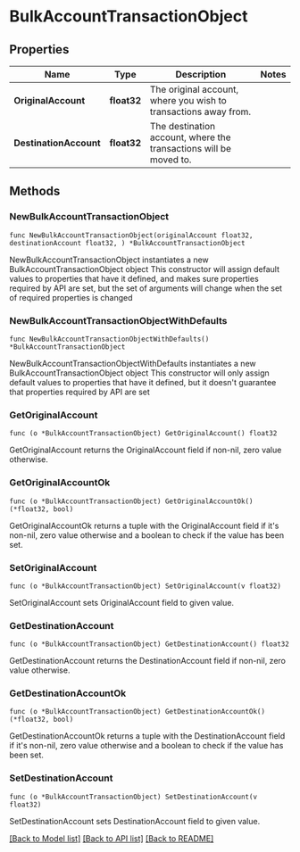 # BulkAccountTransactionObject

## Properties

Name | Type | Description | Notes
------------ | ------------- | ------------- | -------------
**OriginalAccount** | **float32** | The original account, where you wish to transactions away from. | 
**DestinationAccount** | **float32** | The destination account, where the transactions will be moved to. | 

## Methods

### NewBulkAccountTransactionObject

`func NewBulkAccountTransactionObject(originalAccount float32, destinationAccount float32, ) *BulkAccountTransactionObject`

NewBulkAccountTransactionObject instantiates a new BulkAccountTransactionObject object
This constructor will assign default values to properties that have it defined,
and makes sure properties required by API are set, but the set of arguments
will change when the set of required properties is changed

### NewBulkAccountTransactionObjectWithDefaults

`func NewBulkAccountTransactionObjectWithDefaults() *BulkAccountTransactionObject`

NewBulkAccountTransactionObjectWithDefaults instantiates a new BulkAccountTransactionObject object
This constructor will only assign default values to properties that have it defined,
but it doesn't guarantee that properties required by API are set

### GetOriginalAccount

`func (o *BulkAccountTransactionObject) GetOriginalAccount() float32`

GetOriginalAccount returns the OriginalAccount field if non-nil, zero value otherwise.

### GetOriginalAccountOk

`func (o *BulkAccountTransactionObject) GetOriginalAccountOk() (*float32, bool)`

GetOriginalAccountOk returns a tuple with the OriginalAccount field if it's non-nil, zero value otherwise
and a boolean to check if the value has been set.

### SetOriginalAccount

`func (o *BulkAccountTransactionObject) SetOriginalAccount(v float32)`

SetOriginalAccount sets OriginalAccount field to given value.


### GetDestinationAccount

`func (o *BulkAccountTransactionObject) GetDestinationAccount() float32`

GetDestinationAccount returns the DestinationAccount field if non-nil, zero value otherwise.

### GetDestinationAccountOk

`func (o *BulkAccountTransactionObject) GetDestinationAccountOk() (*float32, bool)`

GetDestinationAccountOk returns a tuple with the DestinationAccount field if it's non-nil, zero value otherwise
and a boolean to check if the value has been set.

### SetDestinationAccount

`func (o *BulkAccountTransactionObject) SetDestinationAccount(v float32)`

SetDestinationAccount sets DestinationAccount field to given value.



[[Back to Model list]](../README.md#documentation-for-models) [[Back to API list]](../README.md#documentation-for-api-endpoints) [[Back to README]](../README.md)


